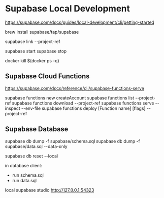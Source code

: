 # Supabase Local Development

https://supabase.com/docs/guides/local-development/cli/getting-started

brew install supabase/tap/supabase

supabase link --project-ref <PROJECT ID>

supabase start
supabase stop

docker kill $(docker ps -q)

## Supabase Cloud Functions

https://supabase.com/docs/reference/cli/supabase-functions-serve

supabase functions new createAccount
supabase functions list --project-ref <PROJECT ID>
supabase functions download <Function name> --project-ref
supabase functions serve --inspect --env-file <string>
supabase functions deploy [Function name] [flags] --project-ref

## Supabase Database

supabase db dump -f supabase/schema.sql
supabase db dump -f supabase/data.sql --data-only

supabase db reset --local

in database client:
- run schema.sql
- run data.sql

local supabase studio
http://127.0.0.1:54323